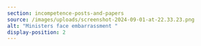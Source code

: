 ```yaml
---
section: incompetence-posts-and-papers
source: /images/uploads/screenshot-2024-09-01-at-22.33.23.png
alt: "Ministers face embarrassment "
display-position: 2
---
```

